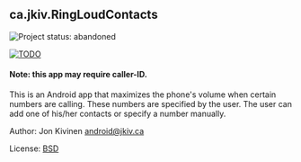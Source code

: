 ## ca.jkiv.RingLoudContacts

![Project status: abandoned](https://img.shields.io/badge/project%20status-abandoned-red.svg)

[![TODO](https://img.shields.io/github/issues/jkiv/ringloudcontacts.svg)](https://github.com/jkiv/RingLoudContacts/issues)

#### Note: this app may require caller-ID.

This is an Android app that maximizes the phone's volume when certain numbers are calling.  These numbers are specified by the user.  The user can add one of his/her contacts or specify a number manually.

Author: Jon Kivinen <android@jkiv.ca>

License: <a href="http://creativecommons.org/licenses/BSD/" title="BSD">BSD</a>
